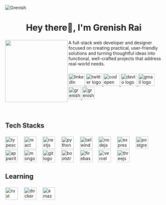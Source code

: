 <p align="left"> <img src="https://komarev.com/ghpvc/?username=Grenish&label=Profile%20views&color=0e75b6&style=flat" alt="Grenish" /> </p>
<h1 align="center">Hey there👋, I'm Grenish Rai</h1>

###



<img align="left" height="200" src="https://camo.githubusercontent.com/a03d2ed7712c058954d47b959f0bed2b837595cf2ac1d4383cdcd5e5b84c40a1/68747470733a2f2f692e70696e696d672e636f6d2f6f726967696e616c732f66312f65372f33342f66316537333466396361646538366665373337613961613430346164353637372e676966"  />

###
<p align="left">A full-stack web developer and designer focused on creating practical, user-friendly solutions and turning thoughtful ideas into functional, well-crafted projects that address real-world needs.</p>

###

<div align="left">
  <a href="https://www.linkedin.com/in/grenish-rai/" target="_blank">
    <img src="https://raw.githubusercontent.com/maurodesouza/profile-readme-generator/master/src/assets/icons/social/linkedin/default.svg" width="52" height="40" alt="linkedin logo"  />
  </a>
  <a href="https://x.com/Grenish_Rai" target="_blank">
    <img src="https://raw.githubusercontent.com/maurodesouza/profile-readme-generator/master/src/assets/icons/social/twitter/default.svg" width="52" height="40" alt="twitter logo"  />
  </a>
  <a href="https://codepen.io/grenish_rai" target="_blank">
    <img src="https://raw.githubusercontent.com/maurodesouza/profile-readme-generator/master/src/assets/icons/social/codepen/default.svg" width="52" height="40" alt="codepen logo"  />
  </a>
  <a href="https://dev.to/grenishrai" target="_blank">
    <img src="https://raw.githubusercontent.com/maurodesouza/profile-readme-generator/master/src/assets/icons/social/devto/default.svg" width="52" height="40" alt="devto logo"  />
  </a>
  <a href="mailto:mrcoder2033d@gmail.com" target="_blank">
    <img src="https://raw.githubusercontent.com/maurodesouza/profile-readme-generator/master/src/assets/icons/social/gmail/default.svg" width="52" height="40" alt="gmail logo"  />
  </a>
  <a href="https://grenishrai.icu" target="_blank">
    <img src="https://github.com/user-attachments/assets/f0d1d87a-3947-4471-8f7a-c1147ffd3ae4" width="40" height="40" alt="grenish logo" style="object-fit: cover;"  />
  </a>
  <a href="https://buymeacoffee.com/grenish" target="_blank">
    <img src="https://i.giphy.com/media/v1.Y2lkPTc5MGI3NjExbWt0Njd4dGswc3hybWxkM3F5dTltbmZiNnp4cWtzYndqeWNhbDJyMiZlcD12MV9pbnRlcm5hbF9naWZfYnlfaWQmY3Q9cw/TDQOtnWgsBx99cNoyH/giphy.gif" width="40" height="40" alt="grenish logo" />
  </a>
</div>



###

<br clear="both">

<h2 align="left">Tech Stacks</h2>

###

<div align="left">
  <img src="https://skillicons.dev/icons?i=ts" height="40" alt="typescript logo"  />
  <img width="12" />
  <img src="https://skillicons.dev/icons?i=react" height="40" alt="react logo"  />
  <img width="12" />
  <img src="https://skillicons.dev/icons?i=nextjs" height="40" alt="nextjs logo"  />
  <img width="12" />
  <img src="https://skillicons.dev/icons?i=py" height="40" alt="python logo"  />
  <img width="12" />
  <img src="https://skillicons.dev/icons?i=tailwind" height="40" alt="tailwindcss logo"  />
  <img width="12" />
  <img src="https://skillicons.dev/icons?i=nodejs" height="40" alt="nodejs logo"  />
  <img width="12" />
  <img src="https://skillicons.dev/icons?i=express" height="40" alt="express logo"  />
  <img width="12" />
  <img src="https://skillicons.dev/icons?i=postgres" height="40" alt="postgresql logo"  />
  <img width="12" />
  <img src="https://skillicons.dev/icons?i=appwrite" height="40" alt="appwrite logo"  />
  <img width="12" />
  <img src="https://skillicons.dev/icons?i=mongodb" height="40" alt="mongodb logo"  />
  <img width="12" />
  <img src="https://skillicons.dev/icons?i=git" height="40" alt="git logo"  />
  <img width="12" />
  <img src="https://skillicons.dev/icons?i=bootstrap" height="40" alt="bootstrap logo"  />
  <img width="12" />
  <img src="https://skillicons.dev/icons?i=firebase" height="40" alt="firebase logo"  />
  <img width="12" />
  <img src="https://skillicons.dev/icons?i=vercel" height="40" alt="vercel logo"  />
  <img width="12" />
  <img src="https://skillicons.dev/icons?i=threejs" height="40" alt="threejs logo"  />
</div>

###

<h2 align="left">Learning</h2>

###

<div align="left">
  <img src="https://skillicons.dev/icons?i=rust" height="40" alt="rust logo"  />
  <img width="12" />
  <img src="https://skillicons.dev/icons?i=docker" height="40" alt="docker logo"  />
  <img width="12" />
  <img src="https://skillicons.dev/icons?i=aws" height="40" alt="amazonwebservices logo"  />
</div>
